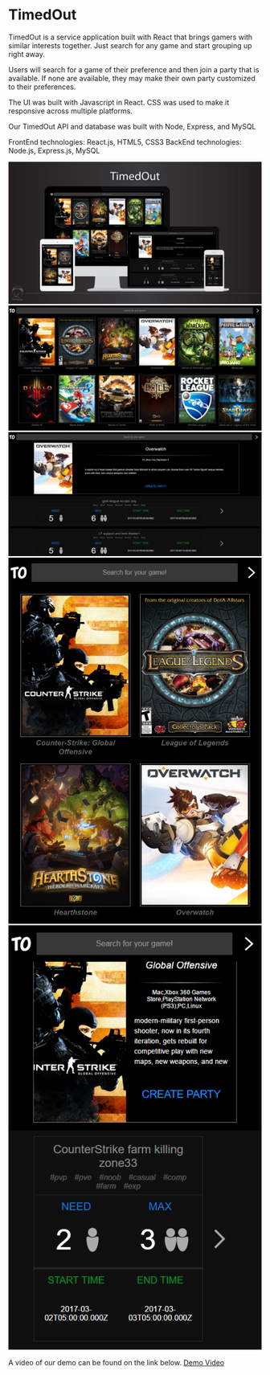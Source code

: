 # TimedOut

TimedOut is a service application built with React that brings gamers with similar interests together.  Just search for any game and start grouping up right away.

Users will search for a game of their preference and then join a party that is available.  If none are available, they may make their own party customized to their preferences.

The UI was built with Javascript in React.  CSS was used to make it responsive across multiple platforms.

Our TimedOut API and database was built with Node, Express, and MySQL

FrontEnd technologies: React.js, HTML5, CSS3
BackEnd technologies: Node.js, Express.js, MySQL

![Responsive Design](/public/img/multi-platform.png)
![Desktop Main View](/public/img/desktop-main.png)
![Desktop Game View](/public/img/desktop-game.png)
![Mobile Main View](/public/img/mobile-main.png)
![Mobile Game View](/public/img/mobile-game.png)

A video of our demo can be found on the link below.
[Demo Video](https://www.youtube.com/watch?v=E0Ioh-VSruM&feature=youtu.be)
